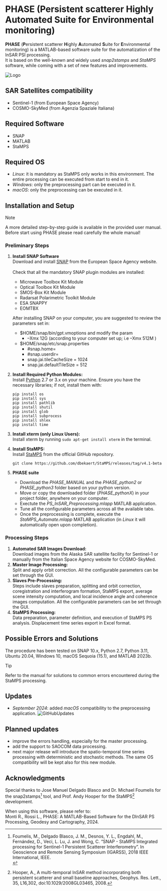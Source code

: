 # PHASE (Persistent scatterer Highly Automated Suite for Environmental monitoring)

**PHASE** (**P**ersistent scatterer **H**ighly **A**utomated **S**uite for **E**nvironmental monitoring) is a MATLAB-based software suite for the automatization of the InSAR PSI processing. <br>
It is based on the well-known and widely used *snap2stamps* and *StaMPS* software, while coming with a set of new features and improvements.

![Logo](https://github.com/user-attachments/assets/1ced30e1-e8c5-4186-bc7f-4c6dec5ca12d)

## SAR Satellites compatibility
- Sentinel-1 (from European Space Agency)
- COSMO-SkyMed (from Agenzia Spaziale Italiana)

## Required Software
- SNAP
- MATLAB
- StaMPS

## Required OS
- *Linux*: it is mandatory as StaMPS only works in this environment. The entire processing can be executed from start to end in it.
- *Windows*: only the preprocessing part can be executed in it.
- *macOS*: only the preprocessing can be executed in it.

## Installation and Setup

> [!NOTE]
> A more detailed step-by-step guide is available in the provided user manual. <br>
> Before start using PHASE please read carefully the whole manual!

### Preliminary Steps
1. **Install SNAP Software** <br>
   Download and install [SNAP](https://step.esa.int/main/download/snap-download/) from the European Space Agency website. <br> <br>
   Check that all the mandatory SNAP plugin modules are installed:
   - Microwave Toolbox Kit Module
   - Optical Toolbox Kit Module
   - SMOS-Box Kit Module
   - Radarsat Polarimetric Toolkit Module
   - ESA SNAPPY
   - EOMTBX<br>

    After installing SNAP on your computer, you are suggested to review the parameters set in:
     - $HOME/snap/bin/gpt.vmoptions and modify the param
          - –Xmx 12G (according to your computer set up; i.e –Xmx 512M )
     - $HOME/snap/etc/snap.properties
          - #snap.home=
          - #snap.userdir=
          - snap.jai.tileCacheSize = 1024
          - snap.jai.defaultTileSize = 512

3. **Install Required Python Modules:** <br>
   Install [Python](https://www.python.org/downloads/) 2.7 or 3.x on your machine. Ensure you have the necessary libraries; if not, install them with:
   ```
   pip install os
   pip install sys
   pip install pathlib
   pip install shutil
   pip install glob
   pip install subprocess
   pip install shlex
   pip install time
   ```
4. **Install xterm (only Linux Users):** <br>
   Install xterm by running `sudo apt-get install xterm` in the terminal.

5. **Install StaMPS:** <br>
   Install [StaMPS](https://homepages.see.leeds.ac.uk/~earahoo/stamps/) from the official GitHub repository.
   ```
   git clone https://github.com/dbekaert/StaMPS/releases/tag/v4.1-beta
   ```

6. **PHASE suite**
   - Download the *PHASE_MANUAL* and the *PHASE_python2* or *PHASE_python3* folder based on your python version.
   - Move or copy the downloaded folder (*PHASE_pythonX*) in your project folder, anywhere on your computer.
   - Exectute the *PS_InSAR_Preprocessing.mlapp* MATLAB application.
   - Tune all the configurable parameters across all the available tabs.
   - Once the preprocessing is complete, execute the *StaMPS_Automate.mlapp* MATLAB application (in *Linux* it will automatically open upon completion).

### Processing Steps

1.	**Automated SAR Images Download:** <br>
Download images from the Alaska SAR satellite facility for Sentinel-1 or manually from the Italian Space Agency website for COSMO-SkyMed.
2.	**Master Image Processing:** <br>
Split and apply orbit correction. All the configurable parameters can be set through the GUI.
3.	**Slaves Pre-Processing:** <br>
Steps include slaves preparation, splitting and orbit correction, coregistration and interferogram formation, StaMPS export, average scene intensity computation, and local incidence angle and coherence images computation. All the configurable parameters can be set through the GUI.
4.	**StaMPS Processing:** <br>
Data preparation, parameter definition, and execution of StaMPS PS analysis. Displacement time series export in Excel format.

## Possible Errors and Solutions
The procedure has been tested on SNAP 10.x, Python 2.7, Python 3.11, Ubuntu 20.04, Windows 10, macOS Sequoia (15.1), and MATLAB 2023b. <br>
> [!TIP]
> Refer to the manual for solutions to common errors encountered during the StaMPS processing.

## Updates
- *September 2024*: added *macOS* compatibility to the preprocessing application.
![GitHubUpdates](https://github.com/user-attachments/assets/5f353df6-6136-4d9d-a549-723ee0b9cb48)

## Planned updates
- improve the errors handling, especially for the master processing.
- add the support to SAOCOM data processing.
- next major release will introduce the spatio-temporal time series processing with deterministic and stochastic methods. The same OS compatibility will be kept also for this new module.

## Acknowledgments
Special thanks to Jose Manuel Delgado Blasco and Dr. Michael Foumelis for the snap2stamps[^1] tool, and Prof. Andy Hooper for the StaMPS[^2] development. <br>

When using this software, please refer to:<br>
Monti R., Rossi L., PHASE: A MATLAB-Based Software for the DInSAR PS Processing, Geodesy and Cartography, 2024.

[^1]: Foumelis, M., Delgado Blasco, J. M., Desnos, Y. L., Engdahl, M., Fernández, D., Veci, L. Lu, J. and Wong,
C. “SNAP - StaMPS Integrated processing for Sentinel-1 Persistent Scatterer Interferometry”. In
Geoscience and Remote Sensing Symposium (IGARSS), 2018 IEEE International, IEEE. <br>
[^2]: Hooper, A., A multi-temporal InSAR method incorporating both persistent scatterer and small baseline approaches, Geophys. Res. Lett., 35, L16,302, doi:10.1029/2008GL03465, 2008.
